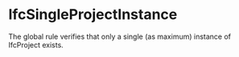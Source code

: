 IfcSingleProjectInstance
========================

The global rule verifies that only a single (as maximum) instance of IfcProject exists.
